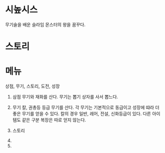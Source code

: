 # 시높시스
무기술을 배운 슬라임 몬스터의 왕을 꿈꾸다.

# 스토리

# 메뉴
상점, 무기, 스토리, 도전, 성장

1) 삼점
무기와 재화를 산다. 무기는 뽑기 상자를 사서 뽑느다.

2) 무기
칼, 권총등 등급 무기를 산다. 각 무기는 기본적으로 동급이고 성장에 땨라 더 좋은 무기를 얻을 수 있다. 
칼의 경우 일반, 레어, 전설, 신화등급이 있다. 다른 아이템도 같은 구분
복장은 따로 얻지 않는다.

3) 스토리
4) 
5) 

